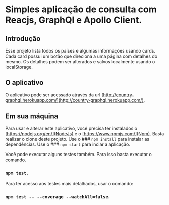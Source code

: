 # Simples aplicação de consulta com Reacjs, GraphQl e Apollo Client.

## Introdução

Esse projeto lista todos os países e algumas informações usando cards.
Cada card possui um botão que direciona a uma página com detalhes do mesmo.
Os detalhes podem ser alterados e salvos localmente usando o localStorage.

## O aplicativo

O aplicativo pode ser acessado através da url [http://country-graphql.herokuapp.com/](http://country-graphql.herokuapp.com/).

## Em sua máquina

Para usar e alterar este aplicativo, você precisa ter instalados o [https://nodejs.org/en/](NodeJs) e o [https://www.npmjs.com/](Npm).
Basta realizar o clone deste projeto.
Use o ### `npm install` para instalar as dependências.
Use o ### `npm start` para inciar a aplicação.

Você pode executar alguns testes também.
Para isso basta executar o comando.
### `npm test`.

Para ter acesso aos testes mais detalhados, usar o comando:
### `npm test -- --coverage --watchAll=false`.